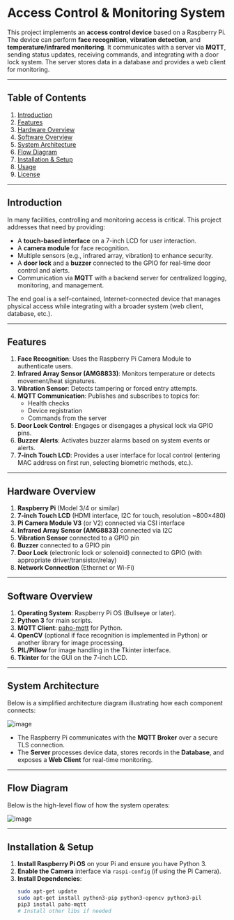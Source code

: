 # Access Control & Monitoring System

This project implements an **access control device** based on a Raspberry Pi. The device can perform **face recognition**, **vibration detection**, and **temperature/infrared monitoring**. It communicates with a server via **MQTT**, sending status updates, receiving commands, and integrating with a door lock system. The server stores data in a database and provides a web client for monitoring.

---

## Table of Contents

1. [Introduction](#introduction)  
2. [Features](#features)  
3. [Hardware Overview](#hardware-overview)  
4. [Software Overview](#software-overview)  
5. [System Architecture](#system-architecture)  
6. [Flow Diagram](#flow-diagram)  
7. [Installation & Setup](#installation--setup)  
8. [Usage](#usage)  
9. [License](#license)  

---

## Introduction

In many facilities, controlling and monitoring access is critical. This project addresses that need by providing:

- A **touch-based interface** on a 7-inch LCD for user interaction.  
- A **camera module** for face recognition.  
- Multiple sensors (e.g., infrared array, vibration) to enhance security.  
- A **door lock** and a **buzzer** connected to the GPIO for real-time door control and alerts.  
- Communication via **MQTT** with a backend server for centralized logging, monitoring, and management.  

The end goal is a self-contained, Internet-connected device that manages physical access while integrating with a broader system (web client, database, etc.).

---

## Features

1. **Face Recognition**: Uses the Raspberry Pi Camera Module to authenticate users.  
2. **Infrared Array Sensor (AMG8833)**: Monitors temperature or detects movement/heat signatures.  
3. **Vibration Sensor**: Detects tampering or forced entry attempts.  
4. **MQTT Communication**: Publishes and subscribes to topics for:  
   - Health checks  
   - Device registration  
   - Commands from the server  
5. **Door Lock Control**: Engages or disengages a physical lock via GPIO pins.  
6. **Buzzer Alerts**: Activates buzzer alarms based on system events or alerts.  
7. **7-inch Touch LCD**: Provides a user interface for local control (entering MAC address on first run, selecting biometric methods, etc.).

---

## Hardware Overview

1. **Raspberry Pi** (Model 3/4 or similar)  
2. **7-inch Touch LCD** (HDMI interface, I2C for touch, resolution ~800×480)  
3. **Pi Camera Module V3** (or V2) connected via CSI interface  
4. **Infrared Array Sensor (AMG8833)** connected via I2C  
5. **Vibration Sensor** connected to a GPIO pin  
6. **Buzzer** connected to a GPIO pin  
7. **Door Lock** (electronic lock or solenoid) connected to GPIO (with appropriate driver/transistor/relay)  
8. **Network Connection** (Ethernet or Wi-Fi)

---

## Software Overview

1. **Operating System**: Raspberry Pi OS (Bullseye or later).  
2. **Python 3** for main scripts.  
3. **MQTT Client**: [paho-mqtt](https://pypi.org/project/paho-mqtt/) for Python.  
4. **OpenCV** (optional if face recognition is implemented in Python) or another library for image processing.  
5. **PIL/Pillow** for image handling in the Tkinter interface.  
6. **Tkinter** for the GUI on the 7-inch LCD.

---

## System Architecture

Below is a simplified architecture diagram illustrating how each component connects:

![image](https://github.com/user-attachments/assets/444fbcb1-7f25-48b7-b605-ebe268a54a3d)

- The Raspberry Pi communicates with the **MQTT Broker** over a secure TLS connection.  
- The **Server** processes device data, stores records in the **Database**, and exposes a **Web Client** for real-time monitoring.

---

## Flow Diagram

Below is the high-level flow of how the system operates:

![image](https://github.com/user-attachments/assets/4f988d22-fba5-43a9-8588-7a5b7e933d2d)


---

## Installation & Setup

1. **Install Raspberry Pi OS** on your Pi and ensure you have Python 3.  
2. **Enable the Camera** interface via `raspi-config` (if using the Pi Camera).  
3. **Install Dependencies**:
   ```bash
   sudo apt-get update
   sudo apt-get install python3-pip python3-opencv python3-pil
   pip3 install paho-mqtt
   # Install other libs if needed


